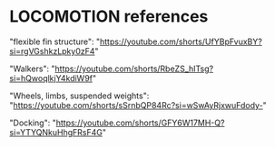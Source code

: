 # LOCOMOTION references

"flexible fin structure": "https://youtube.com/shorts/UfYBpFvuxBY?si=rgVGshkzLpky0zF4"

"Walkers": "https://youtube.com/shorts/RbeZS_hITsg?si=hQwoqlkjY4kdiW9f"

"Wheels, limbs, suspended weights": "https://youtube.com/shorts/sSrnbQP84Rc?si=wSwAyRjxwuFdody-"

"Docking": "https://youtube.com/shorts/GFY6W17MH-Q?si=YTYQNkuHhgFRsF4G"



